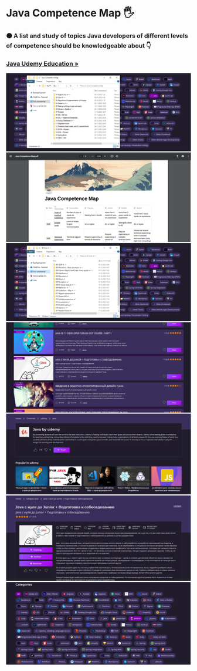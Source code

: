 <h1 align>Java Competence Map 🖐</h1>
<h3>🟠 A list and study of topics Java developers of different levels of competence should be knowledgeable about 👇</h3>
<h3><a href="https://coursehunter.net/source/udemy/java"><strong>Java Udemy Education »</strong></a></h3>
<img src="images of readme file/0.png" alt="Logo">
<img src="images of readme file/1.png" alt="Logo">
<img src="images of readme file/2.png" alt="Logo">
<img src="images of readme file/3.png" alt="Logo">
<img src="images of readme file/4.png" alt="Logo">
<img src="images of readme file/5.png" alt="Logo">
<img src="images of readme file/6.png" alt="Logo">

